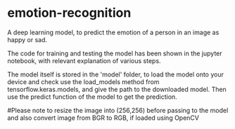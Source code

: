 # emotion-recognition
A deep learning model, to predict the emotion of a person in an image as happy or sad.

The code for training and testing the model has been shown in the jupyter notebook, with relevant explanation of various steps.

The model itself is stored in the 'model' folder, to load the model onto your device and check use the load_models method from tensorflow.keras.models, and give the path to the downloaded model.
Then use the predict function of the model to get the prediction.

#Please note to resize the image into (256,256) before passing to the model and also convert image from BGR to RGB, if loaded using OpenCV
